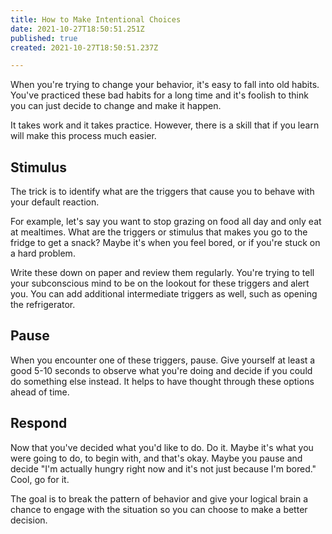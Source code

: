 ```yaml
---
title: How to Make Intentional Choices
date: 2021-10-27T18:50:51.251Z
published: true
created: 2021-10-27T18:50:51.237Z

---
```

When you're trying to change your behavior, it's easy to fall into old habits. You've practiced these bad habits for a long time and it's foolish to think you can just decide to change and make it happen.

It takes work and it takes practice. However, there is a skill that if you learn will make this process much easier.

## Stimulus

The trick is to identify what are the triggers that cause you to behave with your default reaction. 

For example, let's say you want to stop grazing on food all day and only eat at mealtimes. What are the triggers or stimulus that makes you go to the fridge to get a snack? Maybe it's when you feel bored, or if you're stuck on a hard problem.

Write these down on paper and review them regularly. You're trying to tell your subconscious mind to be on the lookout for these triggers and alert you. You can add additional intermediate triggers as well, such as opening the refrigerator.

## Pause

When you encounter one of these triggers, pause. Give yourself at least a good 5-10 seconds to observe what you're doing and decide if you could do something else instead. It helps to have thought through these options ahead of time.

## Respond

Now that you've decided what you'd like to do. Do it. Maybe it's what you were going to do, to begin with, and that's okay. Maybe you pause and decide "I'm actually hungry right now and it's not just because I'm bored." Cool, go for it.

The goal is to break the pattern of behavior and give your logical brain a chance to engage with the situation so you can choose to make a better decision.




